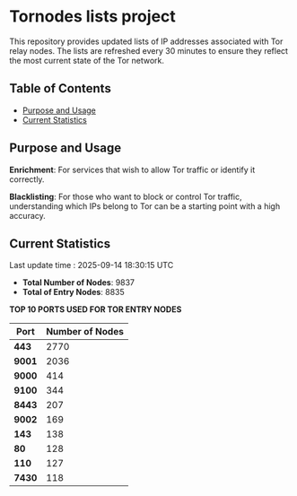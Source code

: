 # Tornodes lists project

This repository provides updated lists of IP addresses associated with Tor relay nodes. The lists are refreshed every 30 minutes to ensure they reflect the most current state of the Tor network.

## Table of Contents

- [Purpose and Usage](#purpose-and-usage)
- [Current Statistics](#current-statistics)


## Purpose and Usage

**Enrichment**: For services that wish to allow Tor traffic or identify it correctly.

**Blacklisting**: For those who want to block or control Tor traffic, understanding which IPs belong to Tor can be a starting point with a high accuracy.

## Current Statistics

Last update time : 2025-09-14 18:30:15 UTC

- **Total Number of Nodes**: 9837
- **Total of Entry Nodes**: 8835

**TOP 10 PORTS USED FOR TOR ENTRY NODES**

| **Port** | **Number of Nodes** |
|------|-----------------|
| **443**   | 2770  |
| **9001**   | 2036  |
| **9000**   | 414  |
| **9100**   | 344  |
| **8443**   | 207  |
| **9002**   | 169  |
| **143**   | 138  |
| **80**   | 128  |
| **110**   | 127  |
| **7430**   | 118  |

